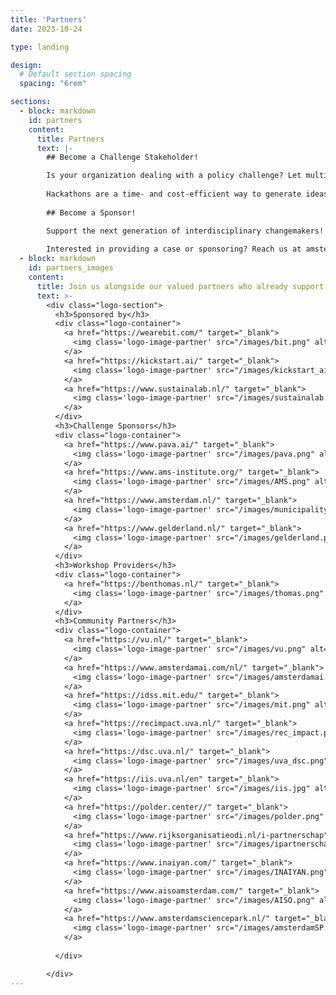 ```yaml
---
title: 'Partners'
date: 2023-10-24

type: landing

design:
  # Default section spacing
  spacing: "6rem"

sections:
  - block: markdown
    id: partners
    content:
      title: Partners
      text: |-
        ## Become a Challenge Stakeholder! 

        Is your organization dealing with a policy challenge? Let multidisciplinary teams of students and young professionals brainstorm and create innovative solutions within 48 hours! Provide a practical case challenge within a policy theme. 
        
        Hackathons are a time- and cost-efficient way to generate ideas and create solutions for specific challenges or more general, complex issues. Through this form of open innovation, organizations benefit from diverse and innovative perspectives while engaging students and young professionals. The hackathon promotes social impact from both organizations and participants.  
        
        ## Become a Sponsor!

        Support the next generation of interdisciplinary changemakers! By sponsoring the Amsterdam Policy Hackathon, your organization helps empower students and young professionals to tackle real-world policy challenges. Your contribution enables wider participation, greater diversity, and a more impactful event. Sponsorship also provides visibility among future talent, innovation leaders, and a community committed to social good. Join us in making policy innovation more accessible, inclusive, and effective.
        
        Interested in providing a case or sponsoring? Reach us at amsterdampolicyhackathon [at] gmail [dot] com
  - block: markdown
    id: partners_images
    content:
      title: Join us alongside our valued partners who already support our mission
      text: >-
        <div class="logo-section">
          <h3>Sponsored by</h3>
          <div class="logo-container">
            <a href="https://wearebit.com/" target="_blank">
              <img class='logo-image-partner' src="/images/bit.png" alt="Logo for Bit">
            </a>
            <a href="https://kickstart.ai/" target="_blank">
              <img class='logo-image-partner' src="/images/kickstart_ai.png" alt="Logo for Kickstart AI">
            </a>
            <a href="https://www.sustainalab.nl/" target="_blank">
              <img class='logo-image-partner' src="/images/sustainalab.png" alt="Logo for Sustainalab">
            </a>
          </div>
          <h3>Challenge Sponsors</h3>
          <div class="logo-container">
            <a href="https://www.pava.ai/" target="_blank">
              <img class='logo-image-partner' src="/images/pava.png" alt="Logo for PAVA">
            </a>
            <a href="https://www.ams-institute.org/" target="_blank">
              <img class='logo-image-partner' src="/images/AMS.png" alt="Logo for AMS Institute">
            </a>
            <a href="https://www.amsterdam.nl/" target="_blank">
              <img class='logo-image-partner' src="/images/municipality.png" alt="Logo for Gemeente Amsterdam">
            </a>
            <a href="https://www.gelderland.nl/" target="_blank">
              <img class='logo-image-partner' src="/images/gelderland.png" alt="Logo for Provincie Gelderland">
            </a>
          </div>
          <h3>Workshop Providers</h3>
          <div class="logo-container">
            <a href="https://benthomas.nl/" target="_blank">
              <img class='logo-image-partner' src="/images/thomas.png" alt="Logo for Thomas van Neerbos">
            </a>
          </div>
          <h3>Community Partners</h3>
          <div class="logo-container">
            <a href="https://vu.nl/" target="_blank">
              <img class='logo-image-partner' src="/images/vu.png" alt="Logo for Vrije Universiteit (VU)">
            </a>
            <a href="https://www.amsterdamai.com/nl/" target="_blank">
              <img class='logo-image-partner' src="/images/amsterdamai.png" alt="Logo for Amsterdam AI">
            </a>
            <a href="https://idss.mit.edu/" target="_blank">
              <img class='logo-image-partner' src="/images/mit.png" alt="Logo for MIT Institute for Data, Systems, and Society (IDSS)">
            </a>
            <a href="https://recimpact.uva.nl/" target="_blank">
              <img class='logo-image-partner' src="/images/rec_impact.png" alt="Logo for UvA Roeterseilandcampus Impact (REC Impact)">
            </a>
            <a href="https://dsc.uva.nl/" target="_blank">
              <img class='logo-image-partner' src="/images/uva_dsc.png" alt="Logo for UvA Data Science Center">
            </a>
            <a href="https://iis.uva.nl/en" target="_blank">
              <img class='logo-image-partner' src="/images/iis.jpg" alt="Logo for UvA Institute for Interdisciplenary Studies (IIS)">
            </a>
            <a href="https://polder.center//" target="_blank">
              <img class='logo-image-partner' src="/images/polder.png" alt="Logo for Polder Center">
            </a>
            <a href="https://www.rijksorganisatieodi.nl/i-partnerschap" target="_blank">
              <img class='logo-image-partner' src="/images/ipartnerschap.png" alt="Logo for I-Partnerschap">
            </a>
            <a href="https://www.inaiyan.com/" target="_blank">
              <img class='logo-image-partner' src="/images/INAIYAN.png" alt="Logo for INAIYAN">
            </a>
            <a href="https://www.aisoamsterdam.com/" target="_blank">
              <img class='logo-image-partner' src="/images/AISO.png" alt="Logo for AISO">
            </a>
            <a href="https://www.amsterdamsciencepark.nl/" target="_blank">
              <img class='logo-image-partner' src="/images/amsterdamSP.png" alt="Logo for Amsterdam Science Park">
            </a>
            
          </div>

        </div>
---
```


